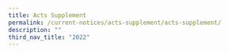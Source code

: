 ```yaml
---
title: Acts Supplement
permalink: /current-notices/acts-supplement/acts-supplement/
description: ""
third_nav_title: "2022"
---
```

